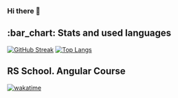 ### Hi there 👋

<h2>:bar_chart: Stats and used languages</h2>

[![GitHub Streak](https://streak-stats.demolab.com?user=Kleostro&theme=dark&hide_border=true&date_format=M%20j%5B%2C%20Y%5D)](https://git.io/streak-stats) [![Top Langs](https://github-readme-stats.vercel.app/api/top-langs/?username=Kleostro&layout=compact&theme=vision-friendly-dark)](https://github.com/anuraghazra/github-readme-stats)

<h2>RS School. Angular Course</h2>

[![wakatime](https://wakatime.com/badge/github/stardustmeg/angular-youtube.svg)](https://wakatime.com/badge/github/stardustmeg/angular-youtube)
